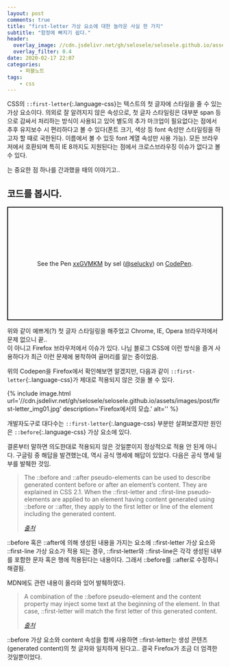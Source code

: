 ```yaml
---
layout: post
comments: true
title: "first-letter 가상 요소에 대한 놀라운 사실 한 가지"
subtitle: "함정에 빠지기 쉽다."
header:
  overlay_image: //cdn.jsdelivr.net/gh/selosele/selosele.github.io/assets/images/thumb/letter_thumb01.jpg
  overlay_filter: 0.4
date: 2020-02-17 22:07
categories:
    - 퍼블노트
tags:
    - css
---
```


CSS의 ```::first-letter```{:.language-css}는 텍스트의 첫 글자에 스타일을 줄 수 있는 가상 요소이다. 의외로 잘 알려지지 않은 속성으로, 첫 글자 스타일링은 대부분 span 등으로 감싸서 처리하는 방식이 사용되고 있어 별도의 추가 마크업이 필요없다는 점에서 추후 유지보수 시 편리하다고 볼 수 있다(폰트 크기, 색상 등 font 속성만 스타일링을 하고자 할 때로 국한된다. 이름에서 볼 수 있듯 font 계열 속성만 사용 가능). 모든 브라우저에서 호환되며 특히 IE 8까지도 지원된다는 점에서 크로스브라우징 이슈가 없다고 볼 수 있다.

는 중요한 점 하나를 간과했을 때의 이야기고..

## 코드를 봅시다.

<p class="codepen" data-height="265" data-theme-id="default" data-default-tab="css,result" data-user="selucky" data-slug-hash="xxGVMKM" style="height: 265px; box-sizing: border-box; display: flex; align-items: center; justify-content: center; border: 2px solid; margin: 1em 0; padding: 1em;" data-pen-title="xxGVMKM">
  <span>See the Pen <a href="https://codepen.io/selucky/pen/xxGVMKM">
  xxGVMKM</a> by sel (<a href="https://codepen.io/selucky">@selucky</a>)
  on <a href="https://codepen.io">CodePen</a>.</span>
</p>
<script async src="https://static.codepen.io/assets/embed/ei.js"></script>

위와 같이 예쁘게(?) 첫 글자 스타일링을 해주었고 Chrome, IE, Opera 브라우저에서 문제 없으니 끝..  
이 아니고 Firefox 브라우저에서 이슈가 있다. 나님 블로그 CSS에 이런 방식을 즐겨 사용하다가 최근 이런 문제에 봉착하여 골머리를 앓는 중이었음.

위의 Codepen을 Firefox에서 확인해보면 알겠지만, 다음과 같이 ```::first-letter```{:.language-css}가 제대로 적용되지 않은 것을 볼 수 있다.

{% include image.html url='//cdn.jsdelivr.net/gh/selosele/selosele.github.io/assets/images/post/first-letter_img01.jpg' description='Firefox에서의 모습.' alt='' %}

개발자도구로 대다수는 ```::first-letter```{:.language-css} 부분만 살펴보겠지만 원인은 ```::before```{:.language-css} 가상 요소에 있다.

결론부터 말하면 의도한대로 적용되지 않은 것일뿐이지 정상적으로 적용 안 된게 아니다. 구글링 중 해답을 발견했는데, 역시 공식 명세에 해답이 있었다. 다음은 공식 명세 일부를 발췌한 것임.

> The ::before and ::after pseudo-elements can be used to describe generated content before or after an element&rsquo;s content. They are explained in CSS 2.1. When the ::first-letter and ::first-line pseudo-elements are applied to an element having content generated using ::before or ::after, they apply to the first letter or line of the element including the generated content.
> 
> <cite><a href="https://www.w3.org/TR/selectors-3/#gen-content" target="_blank">출처</a></cite>

::before 혹은 ::after에 의해 생성된 내용을 가지는 요소에 ::first-letter 가상 요소와 ::first-line 가상 요소가 적용 되는 경우, ::first-letter와 ::first-line은 각각 생성된 내부를 포함한 문자 혹은 행에 적용된다는 내용이다. 그래서 ::before를 ::after로 수정하니 해결됨.

MDN에도 관련 내용이 올라와 있어 발췌하였다.

> A combination of the ::before pseudo-element and the content property may inject some text at the beginning of the element. In that case, ::first-letter will match the first letter of this generated content.
> 
> <cite><a href="https://developer.mozilla.org/en-US/docs/Web/CSS/::first-letter" target="_blank">출처</a></cite>

::before 가상 요소와 content 속성을 함께 사용하면 ::first-letter는 생성 콘텐츠(generated content)의 첫 글자와 일치하게 된다고.. 결국 Firefox가 조금 더 엄격한 것일뿐이었다.